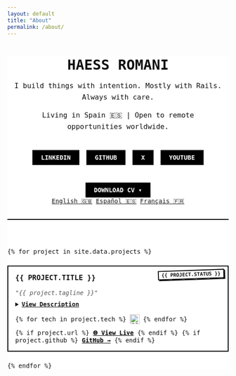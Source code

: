 ```yaml
---
layout: default
title: "About"
permalink: /about/
---
```


<!-- Google Fonts: Space Mono for brutalist aesthetic -->
<link href="https://fonts.googleapis.com/css2?family=Space+Mono&display=swap" rel="stylesheet">

<style>
  .about-container {
    font-family: 'Space Mono', monospace;
    background: #fff;
    color: #111;
  }

  .landing {
    text-align: center;
    margin-bottom: 4rem;
    border-bottom: 2px solid #000;
    padding-bottom: 2rem;
  }

  .button {
    display: inline-block;
    background: #000;
    color: #fff;
    padding: 0.5em 1.25em;
    text-decoration: none;
    font-weight: bold;
    text-transform: uppercase;
    margin-top: 1.5rem;
    border: 2px solid #000;
  }

  .button:hover {
    background: #fff;
    color: #000;
  }

  .portfolio-grid {
    display: grid;
    gap: 2rem;
    grid-template-columns: repeat(auto-fit, minmax(300px, 1fr));
  }

  .project-card {
    border: 2px solid #000;
    background: #fff;
    display: flex;
    flex-direction: column;
  }

.project-image {
  width: 100%;
  border-bottom: 2px solid #000;
}

.project-image img {
  width: 100%;
  height: auto;
  display: block;
}

  .project-content {
    padding: 1.25rem;
    display: flex;
    flex-direction: column;
    gap: 0.75rem;
  }

  .project-title {
    font-size: 1.25rem;
    font-weight: bold;
    text-transform: uppercase;
    margin: 0;
  }

  .project-tagline {
    font-size: 1rem;
    font-style: italic;
    color: #555;
  }

  .project-description {
    font-size: 0.95rem;
    line-height: 1.5;
  }

  .tech-stack {
    display: flex;
    flex-wrap: wrap;
    gap: 0.5rem;
    align-items: center;
    margin-top: 0.5rem;
  }

  .tech-stack img {
    width: 24px;
    height: 24px;
  }

  .project-content a {
    font-weight: bold;
    color: #000;
    text-decoration: underline;
    margin-top: 0.5rem;
  }

  .project-content a:hover {
    text-decoration: none;
  }

  .projects-grid {
    display: grid;
    grid-template-columns: repeat(auto-fit, minmax(260px, 1fr));
    gap: 1.5rem;
    font-family: 'Space Mono', monospace;
  }

  .project-card {
    position: relative;
    background: #fff;
    border: 2px solid #000;
    padding: 1rem;
    transition: all 0.2s ease;
  }

  .project-card:hover {
    box-shadow: 0 0 0 2px black;
    transform: scale(1.01);
  }

  .status-badge {
    position: absolute;
    top: 0.5rem;
    right: 0.5rem;
    font-family: 'Space Mono', monospace;
    font-size: 0.7rem;
    text-transform: uppercase;
    padding: 2px 6px;
    font-weight: bold;
    border: 2px solid #000;

    /* brutalist sticker feel */
    transform: rotate(-2deg);
    box-shadow: 2px 2px 0 #000;
  }

/*   <div class="badges">
    <span class="status-badge status-live" title="Fully launched & in use">Live</span>
    <span class="status-badge status-wip" title="Work in progress">WIP</span>
    <span class="status-badge status-beta" title="Feature-complete but needs testing">Beta</span>
    <span class="status-badge status-archived" title="No longer maintained or updated">Archived</span>
    <span class="status-badge status-experimental" title="Prototypes, R&D, trying new tech">Experimental</span>
    <span class="status-badge status-v2" title="Major version update in the works">v2 Coming</span>
    <span class="status-badge status-refactor" title="Project being refactored">Refactor</span>
  </div> */

  /* Colorful variants */
  .status-live {
    background: #16a34a; /* green-600 */
    color: #fff;
  }

  .status-wip {
    background: #facc15; /* yellow-400 */
    color: #000;
  }

  .status-beta {
    background: #3b82f6; /* blue-500 */
    color: #fff;
  }

  .status-archived {
    background: #9ca3af; /* gray-400 */
    color: #fff;
  }

  .status-experimental {
    background: #a855f7; /* purple-500 */
    color: #fff;
  }

  .status-v2 {
    background: #4b5563; /* slate-600 */
    color: #fff;
  }

  .status-refactor {
    background: #f97316; /* orange-500 */
    color: #fff;
  }

  /* Type Variantes */
  .status-product {
    background: #000;
    color: #fff;
  }

  .status-tool {
    background: #f97316; /* orange */
    color: #fff;
  }

  .status-client {
    background: #0ea5e9; /* cyan */
    color: #fff;
  }

  .status-template {
    background: #eab308; /* gold */
    color: #000;
  }

  .status-open-source {
    background: #10b981; /* emerald */
    color: #fff;
  }

  .project-title {
    font-size: 1rem;
    text-transform: uppercase;
    font-weight: bold;
    margin: 0 0 0.25rem 0;
  }

  .project-tagline {
    font-size: 0.85rem;
    font-style: italic;
    color: #555;
    margin-bottom: 0.5rem;
  }

  .project-description summary {
    cursor: pointer;
    text-decoration: underline;
    font-weight: bold;
    font-size: 0.85rem;
  }

  .project-description p {
    margin: 0.5rem 0 0 0;
    font-size: 0.85rem;
    line-height: 1.4;
  }

  .tech-stack {
    display: flex;
    gap: 0.5rem;
    align-items: center;
    margin: 0.75rem 0;
  }

  .tech-stack img {
    width: 22px;
    height: 22px;
  }

  .project-link {
    font-size: 0.85rem;
    font-weight: bold;
    text-decoration: underline;
    color: #000;
  }

  .project-link:hover {
    text-decoration: none;
  }

  .landing {
    max-width: 700px;
    margin: 0 auto 4rem;
    padding: 0 1rem;
    text-align: center;
    border-bottom: 2px solid #000;
    padding-bottom: 2rem;
    font-family: 'Space Mono', monospace;
  }

  .landing-title {
    font-size: 2rem;
    text-transform: uppercase;
    font-weight: bold;
    margin-bottom: 0.5rem;
  }

  .landing-subtitle,
  .landing-tagline {
    font-size: 1rem;
    margin-bottom: 1rem;
    line-height: 1.6;
    color: #111;
  }

  .landing-points {
    text-align: left;
    margin: 0 auto 2rem;
    max-width: 600px;
    font-size: 0.9rem;
    line-height: 1.5;
  }

  .landing-links {
    display: flex;
    flex-wrap: wrap;
    gap: 1rem;
    justify-content: center;
  }

  .button {
    display: inline-block;
    background: #000;
    color: #fff;
    padding: 0.5em 1.25em;
    text-decoration: none;
    font-weight: bold;
    text-transform: uppercase;
    border: 2px solid #000;
    transition: all 0.2s ease;
  }

  .button:hover {
    background: #fff;
    color: #000;
  }
</style>

<div class="about-container">
  <section class="landing">
    <h1 class="landing-title">Haess Romani</h1>
    <p class="landing-subtitle" id="rotating-subtitle">
      I build things with intention. Mostly with Rails. Always with care.
    </p>
    <p class="landing-tagline">
      Living in Spain 🇪🇸 | Open to remote opportunities worldwide.
    </p>
    <div class="landing-links">
      <a href="https://www.linkedin.com/in/haessr" target="_blank" class="button">LinkedIn</a>
      <a href="https://github.com/haessr" target="_blank" class="button">GitHub</a>
      <a href="https://x.com/haessr" target="_blank" class="button">X</a>
      <a href="https://www.youtube.com/@haessbuilds" target="_blank" class="button">YouTube</a>
      <div class="cv-dropdown">
      <a href="#" class="button cv-trigger">Download CV ▾</a>
      <div class="cv-options">
        <a href="https://drive.google.com/uc?export=download&id=ENGLISH_FILE_ID">English 🇬🇧</a>
        <a href="https://drive.google.com/uc?export=download&id=SPANISH_FILE_ID">Español 🇪🇸</a>
        <a href="https://drive.google.com/uc?export=download&id=FRENCH_FILE_ID">Français 🇫🇷</a>
      </div>
    </div>
    </div>
  </section>

  <section class="projects-grid">
    {% for project in site.data.projects %}
  <div class="project-card">
    <span class="status-badge status-{{ project.status | downcase }}">{{ project.status }}</span>
    <h2 class="project-title">{{ project.title }}</h2>
    <p class="project-tagline">"{{ project.tagline }}"</p>
    <details class="project-description">
      <summary>View Description</summary>
      <p>{{ project.description }}</p>
    </details>
    <div class="tech-stack">
      {% for tech in project.tech %}
        <img src="https://cdn.simpleicons.org/{{ tech }}/000000" alt="{{ tech | capitalize }}">
      {% endfor %}
    </div>
    <div class="project-links">
      {% if project.url %}
        <a href="{{ project.url }}" class="project-link" target="_blank">🌐 View Live</a>
      {% endif %}
      {% if project.github %}
        <a href="{{ project.github }}" class="project-link" target="_blank">GitHub →</a>
      {% endif %}
    </div>
  </div>
{% endfor %}
  </section>
</div>

<script>
  const phrases = [
    "I build things with intention. Mostly with Rails. Always with care.",
    "Performance-minded, product-driven, always shipping.",
    "Engineering with clarity — product thinking included."
  ];

  let index = 0;
  const subtitleEl = document.getElementById("rotating-subtitle");

  setInterval(() => {
    index = (index + 1) % phrases.length;
    subtitleEl.textContent = phrases[index];
  }, 4000);
</script>

<!-- <script>
  document.querySelectorAll('.status-badge').forEach(badge => {
    const deg = (Math.random() - 0.5) * 4; // -2 to +2 degrees
    badge.style.transform = `rotate(${deg}deg)`;
  });
</script> -->
